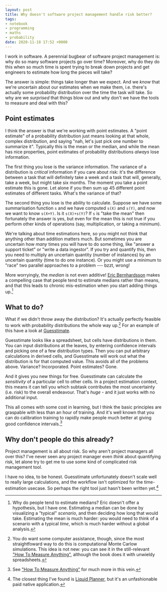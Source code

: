 ```yaml
---
layout: post
title: Why doesn't software project management handle risk better?
tags:
- notebook
- programming
- maths
- probability
date: 2020-11-18 17:52 +0000
---
```

I work in software. 
A perennial bugbear of software project management is: why do so many software projects go over time?
Moreover, why do they do this when so much time is spent trying to break down projects and get engineers to estimate how long the pieces will take?

The answer is simple: things take longer than we expect.
And we *know* that we're uncertain about our estimates when we make them, i.e. there's actually some probability distribution over the time the task will take.
So why are we *surprised* that things blow out and why don't we have the tools to measure and deal with this?

<!-- more -->

## Point estimates

I think the answer is that we're working with point estimates. 
A "point estimate" of a probability distribution just means looking at that whole, complex distribution, and saying "nah, let's just pick one number to summarize it".
Typically this is the mean or the median, and while the mean has nice properties, point estimates of probability distributions *always* lose information.

The first thing you lose is the variance information.
The variance of a distribution is *critical* information if you care about risk: it's the difference between a task that will definitely take a week and a task that will, generally, take a week, but might take six months.
The moment you take a point estimate this is gone.
Let alone if you then sum up 45 different point estimates of different tasks.
What's the variance of that?

The second thing you lose is the ability to calculate.
Suppose we have some summarisation function `s` and we have computed `s(X)` and `s(Y)`, and now we want to know `s(X+Y)`.
Is it `s(X)+s(Y)`?
If `s` is "take the mean" then fortunately the answer is yes, but even for the mean this is not true if you perform other kinds of operations (say, multiplication, or taking a minimum).

[^multiplication]: As an example of how drastically wrong you can go if you multiply point-estimates, [this paper](https://arxiv.org/abs/1806.02404) argues that the Fermi paradox is an illusion caused by inappropriately multiplying means of heavy-tailed distributions

We're talking about time estimations here, so you might not think that anything other than addition matters much. 
But sometimes you are uncertain how *many* times you will have to do some thing, like "answer a support ticket" or "write a data ingestor".
If you try and quantify this, then you need to multiply an uncertain quantity (number of instances) by an uncertain quantity (time to do one instance).
Or you might use a minimum to "race" two parallel approaches to a problem --- bzzt, wrong!

More worryingly, the *median* is not even additive!
[Eric Bernhardsson](https://erikbern.com/2019/04/15/why-software-projects-take-longer-than-you-think-a-statistical-model.html) makes a compelling case that people tend to estimate medians rather than means, and that this leads to chronic mis-estimation when you start adding things up.[^why-medians]

[^why-medians]: Why do people tend to estimate medians?
    Eric doesn't offer a hypothesis, but I have one.
    Estimating a median can be done by visualizing a "typical" *scenario*, and then deciding how long that would take.
    Estimating the mean is much harder: you would need to think of a scenario with a typical *time*, which is much harder without a global analysis.

## What to do?

What if we didn't throw away the distribution?
It's actually perfectly feasible to work with probability distributions the whole way up.[^monte-carlo]
For an example of this have a look at [Guesstimate](https://www.getguesstimate.com/). 

[^monte-carlo]: You do want some computer assistance, though, since the most straightfoward way to do this is computational Monte Carlow simulations.
    This idea is not new: you can see it in the still-relevant ["How To Measure Anything"](https://www.amazon.co.uk/How-Measure-Anything-Intangibles-Business/dp/1118539273/), although the book does it with unwieldy spreadsheets.

Guesstimate looks like a spreadsheet, but cells have distributions in them.
You can input distributions at the leaves, by entering confidence intervals and picking one of a few distribution types.
Then you can put arbitrary calculations in derived cells, and Guesstimate will work out what the distribution is for that computed value.
This avoids all of the problems above.
Variance? Incorporated. 
Point estimates? Gone.

And it gives you new things for free.
Guesstimate can calculate the *sensitivity* of a particular cell to other cells.
In a project estimation context, this means it can tell you which subtask contributes the most uncertainty (i.e. risk) to the overall endeavour.
That's *huge* - and it just works with no additional input.

This all comes with some cost in learning, but I think the basic principles are graspable with less than an hour of training.
And it's well known that you can do calibration training to rapidly make people much better at giving good confidence intervals.[^htma]

[^htma]: See ["How To Measure Anything"](https://www.amazon.co.uk/How-Measure-Anything-Intangibles-Business/dp/1118539273/) for much more in this vein.

## Why don't people do this already?

Project management is all about risk.
So why aren't project managers all over this?
I've never seen any project manager even *think* about quantifying risk, let alone try to get me to use some kind of complicated risk management tool.

I have no idea, to be honest.
Guesstimate unfortunately doesn't scale well to really large calculations, and the workflow isn't optimized for the time-estimation usecase.
So perhaps the right tool just hasn't been written yet.[^liquid-planner]

[^liquid-planner]: The closest thing I've found is [Liquid Planner](https://www.liquidplanner.com/), but it's an unfashionable paid native application.


